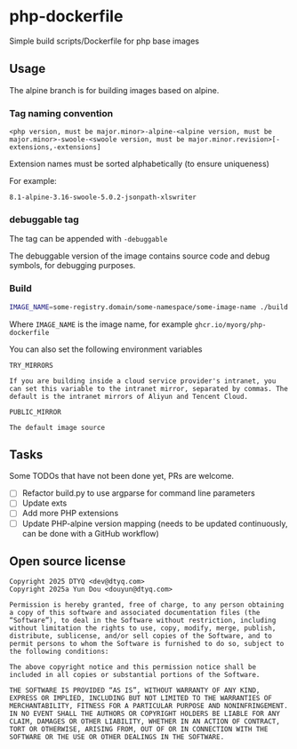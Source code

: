 # php-dockerfile

Simple build scripts/Dockerfile for php base images

## Usage

The alpine branch is for building images based on alpine.

### Tag naming convention

```plain
<php version, must be major.minor>-alpine-<alpine version, must be major.minor>-swoole-<swoole version, must be major.minor.revision>[-extensions,-extensions]
```

Extension names must be sorted alphabetically (to ensure uniqueness)

For example:

```plain
8.1-alpine-3.16-swoole-5.0.2-jsonpath-xlswriter
```

### debuggable tag

The tag can be appended with `-debuggable`

The debuggable version of the image contains source code and debug symbols, for debugging purposes.

### Build

```bash
IMAGE_NAME=some-registry.domain/some-namespace/some-image-name ./build.py "<tag>"
```

Where `IMAGE_NAME` is the image name, for example `ghcr.io/myorg/php-dockerfile`

You can also set the following environment variables

```text
TRY_MIRRORS

If you are building inside a cloud service provider's intranet, you can set this variable to the intranet mirror, separated by commas. The default is the intranet mirrors of Aliyun and Tencent Cloud.

PUBLIC_MIRROR

The default image source
```

## Tasks

Some TODOs that have not been done yet, PRs are welcome.

- [ ] Refactor build.py to use argparse for command line parameters
- [ ] Update exts
- [ ] Add more PHP extensions
- [ ] Update PHP-alpine version mapping (needs to be updated continuously, can be done with a GitHub workflow)

## Open source license

```text
Copyright 2025 DTYQ <dev@dtyq.com>
Copyright 2025a Yun Dou <douyun@dtyq.com>

Permission is hereby granted, free of charge, to any person obtaining a copy of this software and associated documentation files (the “Software”), to deal in the Software without restriction, including without limitation the rights to use, copy, modify, merge, publish, distribute, sublicense, and/or sell copies of the Software, and to permit persons to whom the Software is furnished to do so, subject to the following conditions:

The above copyright notice and this permission notice shall be included in all copies or substantial portions of the Software.

THE SOFTWARE IS PROVIDED “AS IS”, WITHOUT WARRANTY OF ANY KIND, EXPRESS OR IMPLIED, INCLUDING BUT NOT LIMITED TO THE WARRANTIES OF MERCHANTABILITY, FITNESS FOR A PARTICULAR PURPOSE AND NONINFRINGEMENT. IN NO EVENT SHALL THE AUTHORS OR COPYRIGHT HOLDERS BE LIABLE FOR ANY CLAIM, DAMAGES OR OTHER LIABILITY, WHETHER IN AN ACTION OF CONTRACT, TORT OR OTHERWISE, ARISING FROM, OUT OF OR IN CONNECTION WITH THE SOFTWARE OR THE USE OR OTHER DEALINGS IN THE SOFTWARE.
```

